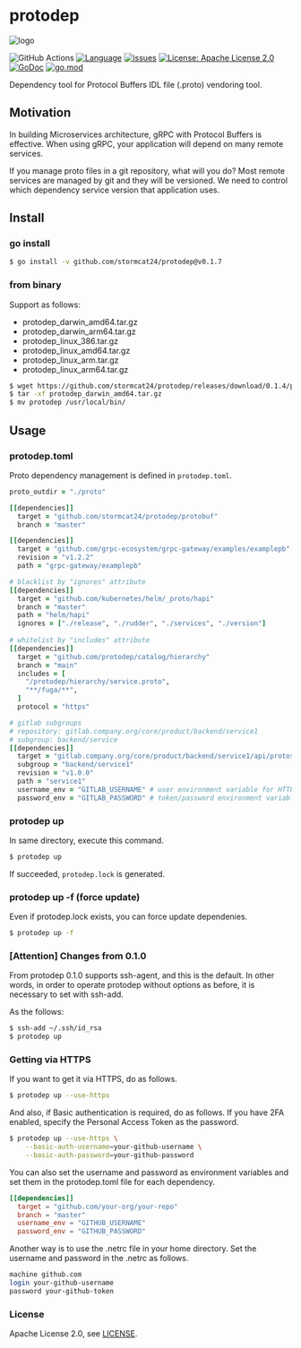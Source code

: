 protodep
=======

![logo](./logo/web.png)


![GitHub Actions](https://github.com/stormcat24/protodep/actions/workflows/go.yml/badge.svg)
[![Language](https://img.shields.io/badge/language-go-brightgreen.svg?style=flat)](https://golang.org/)
[![issues](https://img.shields.io/github/issues/stormcat24/protodep.svg?style=flat)](https://github.com/stormcat24/protodep/issues?state=open)
[![License: Apache License 2.0](https://img.shields.io/badge/license-Apache2-orange.svg)](LICENSE)
[![GoDoc](https://godoc.org/github.com/stormcat24/protodep?status.png)](https://godoc.org/github.com/stormcat24/protodep)
[![go.mod](https://img.shields.io/github/go-mod/go-version/stormcat24/protodep)](go.mod)

Dependency tool for Protocol Buffers IDL file (.proto) vendoring tool.


## Motivation

In building Microservices architecture, gRPC with Protocol Buffers is effective. When using gRPC, your application will depend on many remote services.

If you manage proto files in a git repository, what will you do? Most remote services are managed by git and they will be versioned. We need to control which dependency service version that application uses.


## Install

### go install

```bash
$ go install -v github.com/stormcat24/protodep@v0.1.7
```

### from binary

Support as follows:

* protodep_darwin_amd64.tar.gz
* protodep_darwin_arm64.tar.gz
* protodep_linux_386.tar.gz
* protodep_linux_amd64.tar.gz
* protodep_linux_arm.tar.gz
* protodep_linux_arm64.tar.gz

```bash
$ wget https://github.com/stormcat24/protodep/releases/download/0.1.4/protodep_darwin_amd64.tar.gz
$ tar -xf protodep_darwin_amd64.tar.gz
$ mv protodep /usr/local/bin/
```

## Usage

### protodep.toml

Proto dependency management is defined in `protodep.toml`.

```Ruby
proto_outdir = "./proto"

[[dependencies]]
  target = "github.com/stormcat24/protodep/protobuf"
  branch = "master"

[[dependencies]]
  target = "github.com/grpc-ecosystem/grpc-gateway/examples/examplepb"
  revision = "v1.2.2"
  path = "grpc-gateway/examplepb"

# blacklist by "ignores" attribute
[[dependencies]]
  target = "github.com/kubernetes/helm/_proto/hapi"
  branch = "master"
  path = "helm/hapi"
  ignores = ["./release", "./rudder", "./services", "./version"]
  
# whitelist by "includes" attribute
[[dependencies]]
  target = "github.com/protodep/catalog/hierarchy"
  branch = "main"
  includes = [
    "/protodep/hierarchy/service.proto",
    "**/fuga/**",
  ]
  protocol = "https"

# gitlab subgroups
# repository: gitlab.company.org/core/product/backend/service1
# subgroup: backend/service
[[dependencies]]
  target = "gitlab.company.org/core/product/backend/service1/api/protos"
  subgroup = "backend/service1"
  revision = "v1.0.0"
  path = "service1"
  username_env = "GITLAB_USERNAME" # user environment variable for HTTP Basic Authentication
  password_env = "GITLAB_PASSWORD" # token/password environment variable for HTTP Basic Authentication
```

### protodep up

In same directory, execute this command.

```bash
$ protodep up
```

If succeeded, `protodep.lock` is generated.

### protodep up -f (force update)

Even if protodep.lock exists, you can force update dependenies.

```bash
$ protodep up -f
```

### [Attention] Changes from 0.1.0

From protodep 0.1.0 supports ssh-agent, and this is the default.
In other words, in order to operate protodep without options as before, it is necessary to set with ssh-add.

As the follows:

```bash
$ ssh-add ~/.ssh/id_rsa
$ protodep up
```

### Getting via HTTPS

If you want to get it via HTTPS, do as follows.

```bash
$ protodep up --use-https
```

And also, if Basic authentication is required, do as follows.
If you have 2FA enabled, specify the Personal Access Token as the password. 

```bash
$ protodep up --use-https \
    --basic-auth-username=your-github-username \
    --basic-auth-password=your-github-password
```

You can also set the username and password as environment variables and set them in the protodep.toml file for each dependency.

```toml
[[dependencies]]
  target = "github.com/your-org/your-repo"
  branch = "master"
  username_env = "GITHUB_USERNAME"
  password_env = "GITHUB_PASSWORD"
```

Another way is to use the .netrc file in your home directory. Set the username and password in the .netrc as follows.

```bash
machine github.com
login your-github-username
password your-github-token
```


### License

Apache License 2.0, see [LICENSE](https://github.com/stormcat24/protodep/blob/master/LICENSE).

